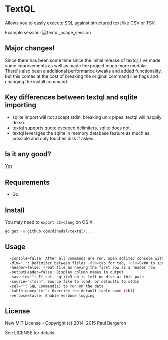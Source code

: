 # TextQL

Allows you to easily execute SQL against structured text like CSV or TSV.

Example session:
![textql_usage_session](https://raw.github.com/dinedal/textql/master/textql_usage.gif)

## Major changes!

Since there has been some time since the initial release of textql, I've made some improvements as well as made the project much more modular. There's also been a additional performance tweaks and added functionality, but this comes at the cost of breaking the original command line flags and changing the install command.

## Key differences between textql and sqlite importing

- sqlite import will not accept stdin, breaking unix pipes. textql will happily do so.
- textql supports quote escaped delimiters, sqlite does not.
- textql leverages the sqlite in memory database feature as much as possible and only touches disk if asked.

## Is it any good?

[Yes](https://news.ycombinator.com/item?id=3067434)

## Requirements

- Go

## Install

You may need to `export CC=clang` on OS X.

```bash
go get -u github.com/dinedal/textql/...
```

## Usage

```bash
  -console=false: After all commands are run, open sqlite3 console with this data
  -dlm=",": Delimiter between fields -dlm=tab for tab, -dlm=0x## to specify a character code in hex
  -header=false: Treat file as having the first row as a header row
  -outputHeader=false: Display column names in output
  -save-to="": If set, sqlite3 db is left on disk at this path
  -source="stdin": Source file to load, or defaults to stdin
  -sql="": SQL Command(s) to run on the data
  -table-name="tbl": Override the default table name (tbl)
  -verbose=false: Enable verbose logging
```


## License

New MIT License - Copyright (c) 2014, 2015 Paul Bergeron

See LICENSE for details
